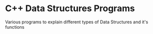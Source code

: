 # C++ Data Structures Programs

Various programs to explain different types of Data Structures and it's functions 
